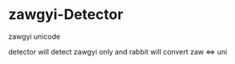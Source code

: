 # zawgyi-Detector
zawgyi unicode

detector will detect zawgyi only
and rabbit will convert zaw <=> uni
